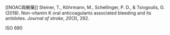 
[[NOAC與解藥]]
Steiner, T., Köhrmann, M., Schellinger, P. D., & Tsivgoulis, G. (2018). Non-vitamin K oral anticoagulants associated bleeding and its antidotes. _Journal of stroke_, _20_(3), 292.

ISO 690